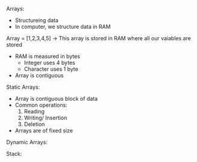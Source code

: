 Arrays:
- Structureing data
- In computer, we structure data in RAM

Array = [1,2,3,4,5] -> This array is stored in RAM where all our vaiables are stored
- RAM is measured in bytes
    - Integer uses 4 bytes
    - Character uses 1 byte
- Array is contiguous

Static Arrays:
- Array is contiguous block of data 
- Common operations:
    1. Reading
    2. Writing/ Insertion
    3. Deletion
- Arrays are of fixed size

Dynamic Arrays:

Stack: